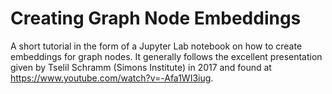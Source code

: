 # Creating Graph Node Embeddings

A short tutorial in the form of a Jupyter Lab notebook on how to create embeddings for graph nodes. It generally follows the excellent presentation given by Tselil Schramm (Simons Institute) in 2017 and found at https://www.youtube.com/watch?v=-Afa1WI3iug.

